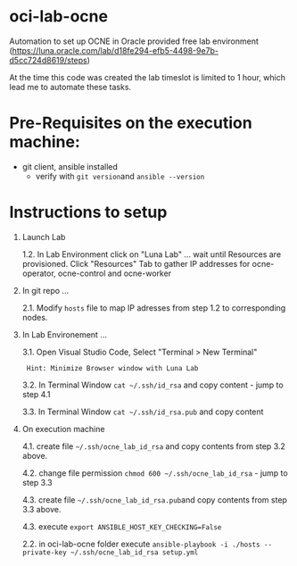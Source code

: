 # oci-lab-ocne
Automation to set up OCNE in Oracle provided free lab environment (https://luna.oracle.com/lab/d18fe294-efb5-4498-9e7b-d5cc724d8619/steps)

At the time this code was created the lab timeslot is limited to 1 hour, which lead me to automate these tasks.

# Pre-Requisites on the execution machine:
- git client, ansible installed
    - verify with ```git version```and ```ansible --version```


# Instructions to setup

1. Launch Lab

    1.2. In Lab Environment click on "Luna Lab" ... wait until Resources are provisioned. Click "Resources" Tab to gather IP addresses for ocne-operator, ocne-control and ocne-worker

2.  In git repo ...

    2.1. Modify ```hosts``` file to map IP adresses from step 1.2 to corresponding nodes.

3. In Lab Environement ...

    3.1. Open Visual Studio Code, Select "Terminal > New Terminal"
    
        Hint: Minimize Browser window with Luna Lab

    3.2. In Terminal Window ```cat ~/.ssh/id_rsa``` and copy content - jump to step 4.1 

    3.3. In Terminal Window ```cat ~/.ssh/id_rsa.pub``` and copy content

4. On execution machine

    4.1. create file ```~/.ssh/ocne_lab_id_rsa``` and copy contents from step 3.2 above.

    4.2. change file permission ```chmod 600 ~/.ssh/ocne_lab_id_rsa``` - jump to step 3.3

    4.3. create file ```~/.ssh/ocne_lab_id_rsa.pub```and copy contents from step 3.3 above.

    4.3. execute ```export ANSIBLE_HOST_KEY_CHECKING=False```

    2.2. in oci-lab-ocne folder execute ```ansible-playbook -i ./hosts --private-key ~/.ssh/ocne_lab_id_rsa setup.yml```